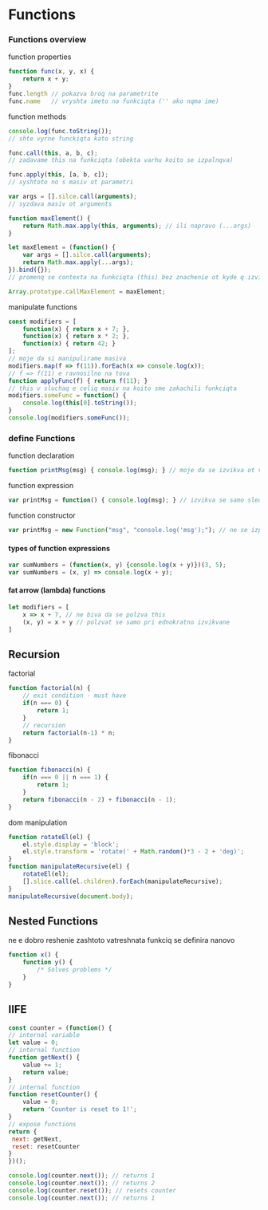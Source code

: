 # Functions
### Functions overview

function properties

```js
function func(x, y, x) {
    return x + y;
}
func.length // pokazva broq na parametrite
func.name   // vryshta imeto na funkciqta ('' ako nqma ime)
```

function methods

```js
console.log(func.toString());
// shte vyrne funckiqta kato string

func.call(this, a, b, c);
// zadavame this na funkciqta (obekta varhu koito se izpalnqva)

func.apply(this, [a, b, c]);
// syshtoto no s masiv ot parametri

var args = [].silce.call(arguments);
// syzdava masiv ot arguments

function maxElement() {
    return Math.max.apply(this, arguments); // ili napravo (...args)
}

let maxElement = (function() {
    var args = [].silce.call(arguments);
    return Math.max.apply(...args);
}).bind({});
// promenq se contexta na funkciqta (this) bez znachenie ot kyde q izvikvame

Array.prototype.callMaxElement = maxElement;
```
manipulate functions   

```js
const modifiers = [
    function(x) { return x + 7; },
    function(x) { return x * 2; },
    function(x) { return 42; }
];
// moje da si manipulirame masiva
modifiers.map(f => f(11)).forEach(x => console.log(x)); 
// f => f(11) e ravnosilno na tova
function applyFunc(f) { return f(11); }
// this v sluchaq e celiq masiv na koito sme zakachili funkciqta
modifiers.someFunc = function() {
    console.log(this[0].toString());
}
console.log(modifiers.someFunc());
```
### define Functions
function declaration

```js
function printMsg(msg) { console.log(msg); } // moje da se izvikva ot vsqkyde
```
function expression

```js
var printMsg = function() { console.log(msg); } // izvikva se samo sled deklariraneto
```
function constructor

```js
var printMsg = new Function("msg", "console.log('msg');"); // ne se izpolzva (samo v specialni sluchai)
```
#### types of function expressions
```js
var sumNumbers = (function(x, y) {console.log(x + y)})(3, 5);
var sumNumbers = (x, y) => console.log(x + y);
```
#### fat arrow (lambda) functions
```js
let modifiers = [
    x => x + 7, // ne biva da se polzva this
    (x, y) = x + y // polzvat se samo pri ednokratno izvikvane
]
```
## Recursion
factorial

```js
function factorial(n) {
    // exit condition - must have
    if(n === 0) { 
        return 1;
    }
    // recursion
    return factorial(n-1) * n;
}
```
fibonacci

```js
function fibonacci(n) {
    if(n === 0 || n === 1) {
        return 1;
    }
    return fibonacci(n - 2) + fibonacci(n - 1);
}
```
dom manipulation

```js
function rotateEl(el) {
    el.style.display = 'block';
    el.style.transform = 'rotate(' + Math.random()*3 - 2 + 'deg)';
}
function manipulateRecursive(el) {
    rotateEl(el);
    [].slice.call(el.children).forEach(manipulateRecursive);
}
manipulateRecursive(document.body);
```
## Nested Functions
ne e dobro reshenie zashtoto vatreshnata funkciq se definira nanovo

```js
function x() {
    function y() {
        /* Solves problems */
    }
}
```
## IIFE

```js
const counter = (function() {
// internal variable
let value = 0;
// internal function
function getNext() {
    value += 1;
    return value;
}
// internal function
function resetCounter() {
    value = 0;
    return 'Counter is reset to 1!';
}
// expose functions
return {
 next: getNext,
 reset: resetCounter
} 
})();

console.log(counter.next()); // returns 1
console.log(counter.next()); // returns 2
console.log(counter.reset()); // resets counter
console.log(counter.next()); // returns 1
```